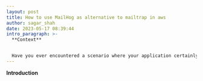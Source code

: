```yaml
---
layout: post
title: How to use MailHog as alternative to mailtrap in aws
author: sagar_shah
date: 2023-05-17 08:39:44
intro_paragraph: >-
  **Context**


  Have you ever encountered a scenario where your application certainly has lots of testing and email testing and trapping suddenly overflows the Mailtrap generous free tier of 500 emails per month? That could be a big problem for many of us. We either have to stop testing (which is not an option) or we could start paying. But there is a third option, MailHog to the rescue.
---
```

**Introduction**